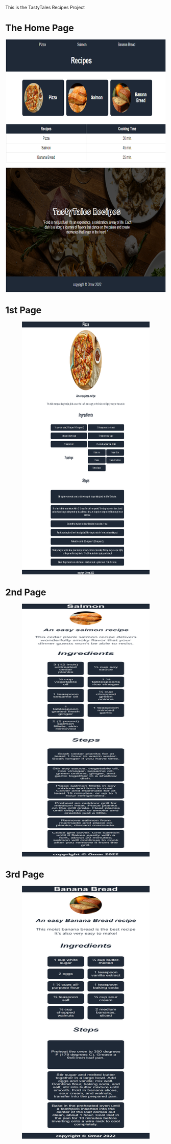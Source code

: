 This is the TastyTales Recipes Project

# The Home Page
<img src="./imgs/large_device.png" alt="img" width="500" height="790" style="display: block; margin: 0 auto">

# 1st Page
<img src="./imgs/Pizza%20small.png" alt="img" width="400" height="790" style="display: block; margin: 0 auto">

# 2nd Page
<img src="./imgs/salmon%20small.png" alt="img" width="400" height="790" style="display: block; margin: 0 auto">

# 3rd Page
<img src="./imgs/Banana_bread%20small.png"  alt="img" width="400" height="790" style="display: block; margin: 0 auto">


